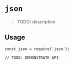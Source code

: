 # `json`

> TODO: description

## Usage

```
const json = require('json');

// TODO: DEMONSTRATE API
```

